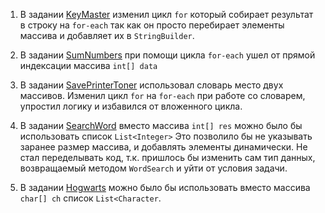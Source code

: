1. В задании [KeyMaster](https://github.com/deionnle/Survivor/blob/main/KeyMaster.java#L18)
изменил цикл `for` который собирает результат в строку
на `for-each` так как он просто перебирает элементы массива и 
добавляет их в `StringBuilder`.


2. В задании [SumNumbers](https://github.com/deionnle/Survivor/blob/main/SumNumbers.java#L11) при помощи цикла `for-each`
ушел от прямой индексации массива `int[] data`


3. В задании [SavePrinterToner](https://github.com/deionnle/Survivor/blob/main/SavePrinterToner.java#L43) использовал словарь место двух массивов.
Изменил цикл `for` на `for-each` при работе со словарем, упростил логику и избавился от вложенного цикла.


4. В задании [SearchWord](https://github.com/deionnle/Survivor/blob/main/SearchWord.java#L36) вместо массива `int[] res` можно было бы использовать список `List<Integer>`
Это позволило бы не указывать заранее размер массива, и добавлять элементы динамически.
Не стал переделывать код, т.к. пришлось бы изменить сам тип данных, возвращаемый методом `WordSearch`
и уйти от условия задачи.


5. В задании [Hogwarts](https://github.com/deionnle/Survivor/blob/main/Hogwarts.java#L7)
можно было бы использовать вместо массива `char[] ch` список `List<Character`.
